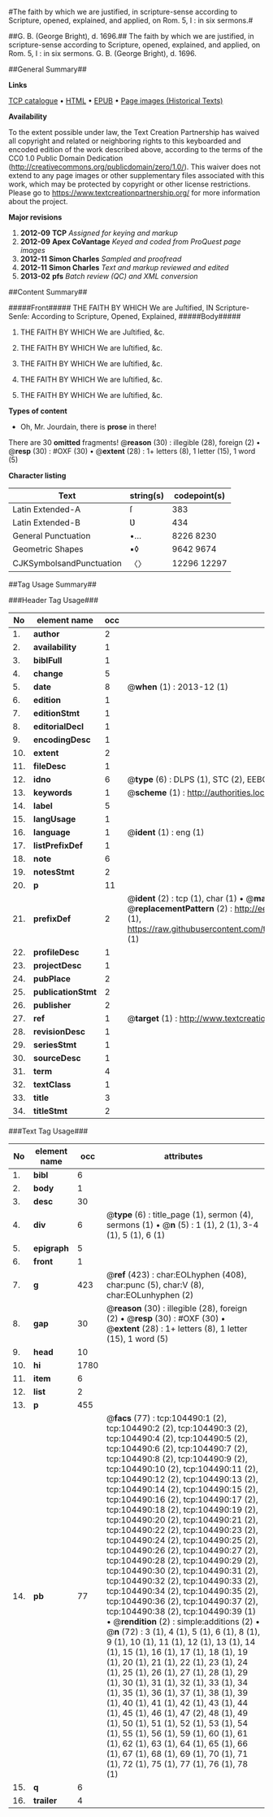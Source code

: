 #The faith by which we are justified, in scripture-sense according to Scripture, opened, explained, and applied, on Rom. 5, I : in six sermons.#

##G. B. (George Bright), d. 1696.##
The faith by which we are justified, in scripture-sense according to Scripture, opened, explained, and applied, on Rom. 5, I : in six sermons.
G. B. (George Bright), d. 1696.

##General Summary##

**Links**

[TCP catalogue](http://www.ota.ox.ac.uk/tcp/)  • 
[HTML](http://tei.it.ox.ac.uk/tcp/Texts-HTML/free/A29/A29501.html)  • 
[EPUB](http://tei.it.ox.ac.uk/tcp/Texts-EPUB/free/A29/A29501.epub) • 
[Page images (Historical Texts)](https://historicaltexts.jisc.ac.uk/eebo-15714076e)

**Availability**

To the extent possible under law, the Text Creation Partnership has waived all copyright and related or neighboring rights to this keyboarded and encoded edition of the work described above, according to the terms of the CC0 1.0 Public Domain Dedication (http://creativecommons.org/publicdomain/zero/1.0/). This waiver does not extend to any page images or other supplementary files associated with this work, which may be protected by copyright or other license restrictions. Please go to https://www.textcreationpartnership.org/ for more information about the project.

**Major revisions**

1. __2012-09__ __TCP__ *Assigned for keying and markup*
1. __2012-09__ __Apex CoVantage__ *Keyed and coded from ProQuest page images*
1. __2012-11__ __Simon Charles__ *Sampled and proofread*
1. __2012-11__ __Simon Charles__ *Text and markup reviewed and edited*
1. __2013-02__ __pfs__ *Batch review (QC) and XML conversion*

##Content Summary##

#####Front#####
THE FAITH BY WHICH We are Juſtified, IN Scripture-Senſe: According to Scripture, Opened, Explained, 
#####Body#####

1. THE FAITH BY WHICH We are Juſtified, &c.

1. THE FAITH BY WHICH We are Iuſtified, &c.

1. THE FAITH BY WHICH We are Iuſtified, &c.

1. THE FAITH BY WHICH We are Iuſtified, &c.

1. THE FAITH BY WHICH We are Iuſtified, &c.

**Types of content**

  * Oh, Mr. Jourdain, there is **prose** in there!

There are 30 **omitted** fragments! 
 @__reason__ (30) : illegible (28), foreign (2)  •  @__resp__ (30) : #OXF (30)  •  @__extent__ (28) : 1+ letters (8), 1 letter (15), 1 word (5)

**Character listing**


|Text|string(s)|codepoint(s)|
|---|---|---|
|Latin Extended-A|ſ|383|
|Latin Extended-B|Ʋ|434|
|General Punctuation|•…|8226 8230|
|Geometric Shapes|▪◊|9642 9674|
|CJKSymbolsandPunctuation|〈〉|12296 12297|

##Tag Usage Summary##

###Header Tag Usage###

|No|element name|occ|attributes|
|---|---|---|---|
|1.|__author__|2||
|2.|__availability__|1||
|3.|__biblFull__|1||
|4.|__change__|5||
|5.|__date__|8| @__when__ (1) : 2013-12 (1)|
|6.|__edition__|1||
|7.|__editionStmt__|1||
|8.|__editorialDecl__|1||
|9.|__encodingDesc__|1||
|10.|__extent__|2||
|11.|__fileDesc__|1||
|12.|__idno__|6| @__type__ (6) : DLPS (1), STC (2), EEBO-CITATION (1), OCLC (1), VID (1)|
|13.|__keywords__|1| @__scheme__ (1) : http://authorities.loc.gov/ (1)|
|14.|__label__|5||
|15.|__langUsage__|1||
|16.|__language__|1| @__ident__ (1) : eng (1)|
|17.|__listPrefixDef__|1||
|18.|__note__|6||
|19.|__notesStmt__|2||
|20.|__p__|11||
|21.|__prefixDef__|2| @__ident__ (2) : tcp (1), char (1)  •  @__matchPattern__ (2) : ([0-9\-]+):([0-9IVX]+) (1), (.+) (1)  •  @__replacementPattern__ (2) : http://eebo.chadwyck.com/downloadtiff?vid=$1&page=$2 (1), https://raw.githubusercontent.com/textcreationpartnership/Texts/master/tcpchars.xml#$1 (1)|
|22.|__profileDesc__|1||
|23.|__projectDesc__|1||
|24.|__pubPlace__|2||
|25.|__publicationStmt__|2||
|26.|__publisher__|2||
|27.|__ref__|1| @__target__ (1) : http://www.textcreationpartnership.org/docs/. (1)|
|28.|__revisionDesc__|1||
|29.|__seriesStmt__|1||
|30.|__sourceDesc__|1||
|31.|__term__|4||
|32.|__textClass__|1||
|33.|__title__|3||
|34.|__titleStmt__|2||


###Text Tag Usage###

|No|element name|occ|attributes|
|---|---|---|---|
|1.|__bibl__|6||
|2.|__body__|1||
|3.|__desc__|30||
|4.|__div__|6| @__type__ (6) : title_page (1), sermon (4), sermons (1)  •  @__n__ (5) : 1 (1), 2 (1), 3-4 (1), 5 (1), 6 (1)|
|5.|__epigraph__|5||
|6.|__front__|1||
|7.|__g__|423| @__ref__ (423) : char:EOLhyphen (408), char:punc (5), char:V (8), char:EOLunhyphen (2)|
|8.|__gap__|30| @__reason__ (30) : illegible (28), foreign (2)  •  @__resp__ (30) : #OXF (30)  •  @__extent__ (28) : 1+ letters (8), 1 letter (15), 1 word (5)|
|9.|__head__|10||
|10.|__hi__|1780||
|11.|__item__|6||
|12.|__list__|2||
|13.|__p__|455||
|14.|__pb__|77| @__facs__ (77) : tcp:104490:1 (2), tcp:104490:2 (2), tcp:104490:3 (2), tcp:104490:4 (2), tcp:104490:5 (2), tcp:104490:6 (2), tcp:104490:7 (2), tcp:104490:8 (2), tcp:104490:9 (2), tcp:104490:10 (2), tcp:104490:11 (2), tcp:104490:12 (2), tcp:104490:13 (2), tcp:104490:14 (2), tcp:104490:15 (2), tcp:104490:16 (2), tcp:104490:17 (2), tcp:104490:18 (2), tcp:104490:19 (2), tcp:104490:20 (2), tcp:104490:21 (2), tcp:104490:22 (2), tcp:104490:23 (2), tcp:104490:24 (2), tcp:104490:25 (2), tcp:104490:26 (2), tcp:104490:27 (2), tcp:104490:28 (2), tcp:104490:29 (2), tcp:104490:30 (2), tcp:104490:31 (2), tcp:104490:32 (2), tcp:104490:33 (2), tcp:104490:34 (2), tcp:104490:35 (2), tcp:104490:36 (2), tcp:104490:37 (2), tcp:104490:38 (2), tcp:104490:39 (1)  •  @__rendition__ (2) : simple:additions (2)  •  @__n__ (72) : 3 (1), 4 (1), 5 (1), 6 (1), 8 (1), 9 (1), 10 (1), 11 (1), 12 (1), 13 (1), 14 (1), 15 (1), 16 (1), 17 (1), 18 (1), 19 (1), 20 (1), 21 (1), 22 (1), 23 (1), 24 (1), 25 (1), 26 (1), 27 (1), 28 (1), 29 (1), 30 (1), 31 (1), 32 (1), 33 (1), 34 (1), 35 (1), 36 (1), 37 (1), 38 (1), 39 (1), 40 (1), 41 (1), 42 (1), 43 (1), 44 (1), 45 (1), 46 (1), 47 (2), 48 (1), 49 (1), 50 (1), 51 (1), 52 (1), 53 (1), 54 (1), 55 (1), 56 (1), 59 (1), 60 (1), 61 (1), 62 (1), 63 (1), 64 (1), 65 (1), 66 (1), 67 (1), 68 (1), 69 (1), 70 (1), 71 (1), 72 (1), 75 (1), 77 (1), 76 (1), 78 (1)|
|15.|__q__|6||
|16.|__trailer__|4||
